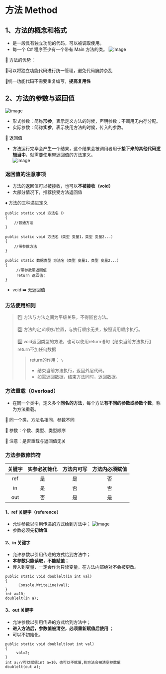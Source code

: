 # 方法 Method   
## 1、方法的概念和格式
- 是一段具有独立功能的代码，可以被调取使用。
- 每一个 C# 程序至少有一个带有 Main 方法的类。
![image](https://github.com/vlvvh/C-sharp-learn/assets/160467935/1389fd51-34d5-44f8-834e-3836cb153065)

:large_orange_diamond: 方法的优势：

:small_orange_diamond:可以将独立功能代码进行统一管理，避免代码臃肿杂乱   

:small_orange_diamond:统一功能代码不需要重复编写，**提高复用性**    


## 2、方法的参数与返回值   
 ![image](https://github.com/vlvvh/C-sharp-learn/assets/160467935/3875efac-4d6e-4098-9ddd-109f498a6bb0)
- 形式参数：简称**形参**，表示定义方法的时候，声明参数；不调用无内存分配。
- 实际参数：简称**实参**，表示使用方法的时候，传入的参数。

:red_circle: 返回值   
- 方法运行完毕会产生一个结果，这个结果会被调用者用于**接下来的其他代码逻辑当中**，就需要使用带返回值的方法定义。   
![image](https://github.com/vlvvh/C-sharp-learn/assets/160467935/a7af47c7-b45a-4756-ae3b-da0fc3abe313)      
### 返回值的注意事项    
- 方法的返回值可以被接收，也可以**不被接收（void）**
- 大部分情况下，推荐接受方法返回值

:diamonds: 方法的三种递进定义    
~~~
public static void 方法名（）
{
    //普通方法
}
~~~
~~~
public static void 方法名（类型 变量1，类型 变量2...）
{
    //带参数方法
}
~~~
~~~
public static 数据类型 方法名（类型 变量1，类型 变量2...）
{
     //带参数带返回值
     return 返回值；
}
~~~
- void :arrow_right: 无返回值

### 方法使用细则
> 1️⃣ 方法与方法之间为平级关系，不得嵌套方法。
> 
> 2️⃣ 方法的定义顺序/位置，与执行顺序无关，按照调用顺序执行。
> 
> 3️⃣ void返回类型的方法，也可以使用return语句【结束当前方法执行】return不加任何数据
>> return的作用： :arrow_heading_down: 
>> - 结束当前方法执行，返回外层代码。
>> - 如需返回数据，结束方法同时，返回数据。

### 方法重载（Overload）
- 在同一个类中，定义多个**同名的方法**，每个方法**有不同的参数或参数个数**，称为方法重载。

 :small_red_triangle:  同一个类，方法名相同，参数不同

 :small_red_triangle:  参数：个数、类型、类型顺序   
 
 :small_red_triangle:  注意：是否重载与返回值无关     

 
### 方法参数修饰符   

|关键字|实参必初始化|方法内可写|方法内必须赋值|
|:---:|:--------:|:------:|:----------:|
|ref|是|是|否|
|in|是|否|否|
|out|否|是|是|

#### 1、ref 关键字（reference）   
- 允许参数以引用传递的方式给到方法中；
![image](https://github.com/vlvvh/C-sharp-learn/assets/160467935/21a4e9b2-c7a8-498a-afcd-797fa2009397)
- 参数必须先**初始值**

#### 2、in 关键字
- 允许参数以引用传递的方式给到方法中；
- **本参数只能读取，不能赋值**；
- 传入到变量，一定会作为只读变量，在方法内部绝对不会被更改。
~~~
public static void doublelt(in int val)
{
      Console.WriteLine(val);
}
int a=10;
doublelt(in a);
~~~

#### 3、out 关键字
- 允许参数以引用传递的方式给到方法中；
- **进入方法后，参数值被清空，必须重新赋值后使用** ；
- 可以不初始化。
~~~
public static void doublelt(out int val)
{
     val=2;
}
int a;//可以赋值int a=10，也可以不赋值,到方法会被清空参数值
doublelt(out a);
~~~

    
